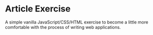 # Article Exercise

A simple vanilla JavaScript/CSS/HTML exercise to become a little more comfortable with the process of writing web applications.
